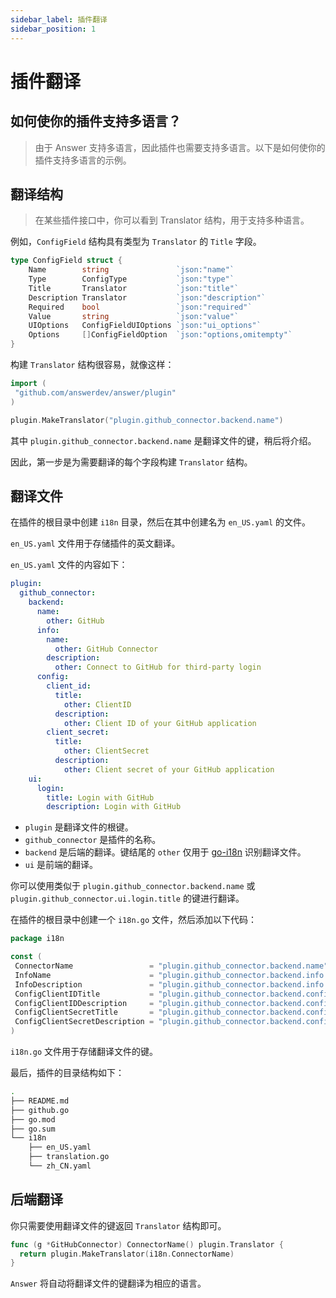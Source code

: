 ```yaml
---
sidebar_label: 插件翻译
sidebar_position: 1
---
```


# 插件翻译

## 如何使你的插件支持多语言？
>
> 由于 Answer 支持多语言，因此插件也需要支持多语言。以下是如何使你的插件支持多语言的示例。

## 翻译结构
>
> 在某些插件接口中，你可以看到 Translator 结构，用于支持多种语言。

例如，`ConfigField` 结构具有类型为 `Translator` 的 `Title` 字段。

```go
type ConfigField struct {
    Name        string               `json:"name"`
    Type        ConfigType           `json:"type"`
    Title       Translator           `json:"title"`
    Description Translator           `json:"description"`
    Required    bool                 `json:"required"`
    Value       string               `json:"value"`
    UIOptions   ConfigFieldUIOptions `json:"ui_options"`
    Options     []ConfigFieldOption  `json:"options,omitempty"`
}
```

构建 `Translator` 结构很容易，就像这样：

```go
import (
 "github.com/answerdev/answer/plugin"
)

plugin.MakeTranslator("plugin.github_connector.backend.name")
```

其中 `plugin.github_connector.backend.name` 是翻译文件的键，稍后将介绍。

因此，第一步是为需要翻译的每个字段构建 `Translator` 结构。

## 翻译文件

在插件的根目录中创建 `i18n` 目录，然后在其中创建名为 `en_US.yaml` 的文件。

`en_US.yaml` 文件用于存储插件的英文翻译。

`en_US.yaml`  文件的内容如下：

```yaml
plugin:
  github_connector:
    backend:
      name:
        other: GitHub
      info:
        name:
          other: GitHub Connector
        description:
          other: Connect to GitHub for third-party login
      config:
        client_id:
          title:
            other: ClientID
          description:
            other: Client ID of your GitHub application
        client_secret:
          title:
            other: ClientSecret
          description:
            other: Client secret of your GitHub application
    ui:
      login:
        title: Login with GitHub
        description: Login with GitHub
```

- `plugin` 是翻译文件的根键。
- `github_connector` 是插件的名称。
- `backend` 是后端的翻译。键结尾的 `other` 仅用于 [go-i18n](https://github.com/nicksnyder/go-i18n) 识别翻译文件。
- `ui` 是前端的翻译。

你可以使用类似于 `plugin.github_connector.backend.name` 或 `plugin.github_connector.ui.login.title` 的键进行翻译。

在插件的根目录中创建一个 `i18n.go` 文件，然后添加以下代码：

```go
package i18n

const (
 ConnectorName                 = "plugin.github_connector.backend.name"
 InfoName                      = "plugin.github_connector.backend.info.name"
 InfoDescription               = "plugin.github_connector.backend.info.description"
 ConfigClientIDTitle           = "plugin.github_connector.backend.config.client_id.title"
 ConfigClientIDDescription     = "plugin.github_connector.backend.config.client_id.description"
 ConfigClientSecretTitle       = "plugin.github_connector.backend.config.client_secret.title"
 ConfigClientSecretDescription = "plugin.github_connector.backend.config.client_secret.description"
)
```

`i18n.go` 文件用于存储翻译文件的键。

最后，插件的目录结构如下：

```bash
.
├── README.md
├── github.go
├── go.mod
├── go.sum
└── i18n
    ├── en_US.yaml
    ├── translation.go
    └── zh_CN.yaml
```

## 后端翻译

你只需要使用翻译文件的键返回 `Translator` 结构即可。

```go
func (g *GitHubConnector) ConnectorName() plugin.Translator {
  return plugin.MakeTranslator(i18n.ConnectorName)
}
```

`Answer` 将自动将翻译文件的键翻译为相应的语言。
